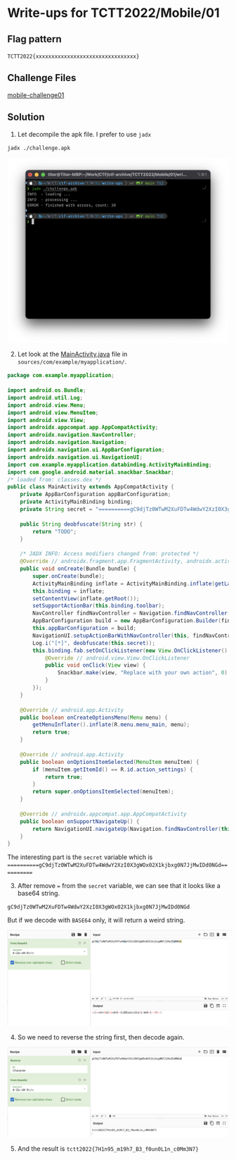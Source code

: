 # Write-ups for TCTT2022/Mobile/01

## Flag pattern

`TCTT2022{xxxxxxxxxxxxxxxxxxxxxxxxxxxxxxxx}`

## Challenge Files

[mobile-challenge01](./mobile-challenge01.zip)

## Solution

1. Let decompile the apk file. I prefer to use `jadx`

```bash
jadx ./challenge.apk
```

![jadx_result](./write-ups/01.png)

2. Let look at the [MainActivity.java](./write-ups/challenge/sources/com/example/myapplication/MainActivity.java) file in `sources/com/example/myapplication/`.

```java
package com.example.myapplication;

import android.os.Bundle;
import android.util.Log;
import android.view.Menu;
import android.view.MenuItem;
import android.view.View;
import androidx.appcompat.app.AppCompatActivity;
import androidx.navigation.NavController;
import androidx.navigation.Navigation;
import androidx.navigation.ui.AppBarConfiguration;
import androidx.navigation.ui.NavigationUI;
import com.example.myapplication.databinding.ActivityMainBinding;
import com.google.android.material.snackbar.Snackbar;
/* loaded from: classes.dex */
public class MainActivity extends AppCompatActivity {
    private AppBarConfiguration appBarConfiguration;
    private ActivityMainBinding binding;
    private String secret = "==========gC9djTz0WTwM2XuFDTw4WdwY2XzI0X3gWOx02X1kjbxg0N7JjMwIDd0NGd==========";

    public String deobfuscate(String str) {
        return "TODO";
    }

    /* JADX INFO: Access modifiers changed from: protected */
    @Override // androidx.fragment.app.FragmentActivity, androidx.activity.ComponentActivity, androidx.core.app.ComponentActivity, android.app.Activity
    public void onCreate(Bundle bundle) {
        super.onCreate(bundle);
        ActivityMainBinding inflate = ActivityMainBinding.inflate(getLayoutInflater());
        this.binding = inflate;
        setContentView(inflate.getRoot());
        setSupportActionBar(this.binding.toolbar);
        NavController findNavController = Navigation.findNavController(this, R.id.nav_host_fragment_content_main);
        AppBarConfiguration build = new AppBarConfiguration.Builder(findNavController.getGraph()).build();
        this.appBarConfiguration = build;
        NavigationUI.setupActionBarWithNavController(this, findNavController, build);
        Log.i("[*]", deobfuscate(this.secret));
        this.binding.fab.setOnClickListener(new View.OnClickListener() { // from class: com.example.myapplication.MainActivity.1
            @Override // android.view.View.OnClickListener
            public void onClick(View view) {
                Snackbar.make(view, "Replace with your own action", 0).setAction("Action", (View.OnClickListener) null).show();
            }
        });
    }

    @Override // android.app.Activity
    public boolean onCreateOptionsMenu(Menu menu) {
        getMenuInflater().inflate(R.menu.menu_main, menu);
        return true;
    }

    @Override // android.app.Activity
    public boolean onOptionsItemSelected(MenuItem menuItem) {
        if (menuItem.getItemId() == R.id.action_settings) {
            return true;
        }
        return super.onOptionsItemSelected(menuItem);
    }

    @Override // androidx.appcompat.app.AppCompatActivity
    public boolean onSupportNavigateUp() {
        return NavigationUI.navigateUp(Navigation.findNavController(this, R.id.nav_host_fragment_content_main), this.appBarConfiguration) || super.onSupportNavigateUp();
    }
}
```

The interesting part is the `secret` variable which is `==========gC9djTz0WTwM2XuFDTw4WdwY2XzI0X3gWOx02X1kjbxg0N7JjMwIDd0NGd==========`

3. After remove `=` from the `secret` variable, we can see that it looks like a base64 string.

```
gC9djTz0WTwM2XuFDTw4WdwY2XzI0X3gWOx02X1kjbxg0N7JjMwIDd0NGd
```

But if we decode with `BASE64` only, it will return a weird string.

![decode_result_1](./write-ups/02.png)

4. So we need to reverse the string first, then decode again.

![decode_result_2](./write-ups/03.png)

5. And the result is `tctt2022{7H1n95_m19h7_B3_f0un0L1n_c0Mm3N7}`
